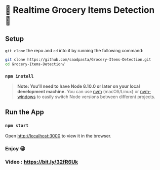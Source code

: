 # 🎉 Realtime Grocery Items Detection 📸

## Setup
`git clone` the repo and `cd` into it by running the following command:

```bash
git clone https://github.com/saadpasta/Grocery-Items-Detection.git
cd Grocery-Items-Detection/
```

### `npm install`

> **Note: You’ll need to have Node 8.10.0 or later on your local development machine.** You can use [nvm](https://github.com/creationix/nvm#installation) (macOS/Linux) or [nvm-windows](https://github.com/coreybutler/nvm-windows#node-version-manager-nvm-for-windows) to easily switch Node versions between different projects.


## Run the App
### `npm start`

Open [http://localhost:3000](http://localhost:3000) to view it in the browser.

### Enjoy 😀 

### Video : https://bit.ly/32fR6Uk

